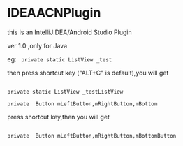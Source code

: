 # IDEAACNPlugin

this is an IntelliJIDEA/Android Studio Plugin

ver 1.0 ,only for Java

eg:
<code>
private static ListView _test
</code>

then press shortcut key ("ALT+C" is default),you will get

<code>
private static ListView _testListView
</code> 

<code>
private  Button mLeftButton,mRightButton,mBottom
</code>

press shortcut key,then you will get 
 
<code>
private  Button mLeftButton,mRightButton,mBottomButton
</code>

